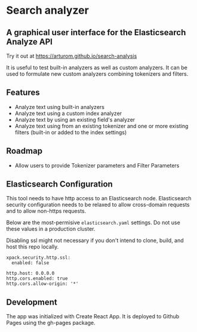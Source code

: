 # Search analyzer

## A graphical user interface for the Elasticsearch Analyze API

Try it out at https://arturom.github.io/search-analysis

It is useful to test built-in analyzers as well as custom analyzers. It can be used to formulate new custom analyzers combining tokenizers and filters.

## Features

- Analyze text using built-in analyzers
- Analyze text using a custom index analyzer
- Analyze text by using an existing field's analyzer
- Analyze text using from an existing tokenizer and one or more existing filters (built-in or added to the index settings)

## Roadmap

- Allow users to provide Tokenizer parameters and Filter Parameters

## Elasticsearch Configuration

This tool needs to have http access to an Elasticsearch node. Elasticsearch security configuration needs to be relaxed to allow cross-domain requests and to allow non-https requests.

Below are the most-permisive `elasticsearch.yaml` settings. Do not use these values in a production cluster.

Disabling ssl might not necessary if you don't intend to clone, build, and host this repo locally.

```
xpack.security.http.ssl:
  enabled: false

http.host: 0.0.0.0
http.cors.enabled: true
http.cors.allow-origin: '*'
```

## Development

The app was initialized with Create React App.
It is deployed to Github Pages using the gh-pages package.
